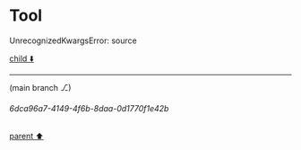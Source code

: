 # Tool

UnrecognizedKwargsError: source

[child ⬇️](#6dca96a7-4149-4f6b-8daa-0d1770f1e42b)

---

(main branch ⎇)
###### 6dca96a7-4149-4f6b-8daa-0d1770f1e42b
[parent ⬆️](#49e42c0c-e493-4cec-9f46-86bd9ae45623)
